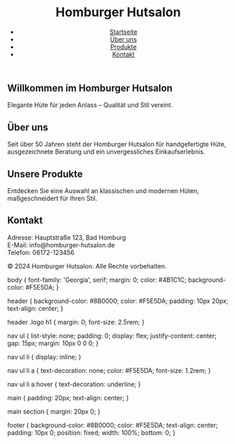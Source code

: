 <!DOCTYPE html>
<html lang="de">
<head>
    <meta charset="UTF-8">
    <meta name="viewport" content="width=device-width, initial-scale=1.0">
    <title>Homburger Hutsalon</title>
    <link rel="stylesheet" href="styles.css">
</head>
<body>
    <header>
        <div class="logo">
            <h1>Homburger Hutsalon</h1>
        </div>
        <nav>
            <ul>
                <li><a href="#home">Startseite</a></li>
                <li><a href="#about">Über uns</a></li>
                <li><a href="#products">Produkte</a></li>
                <li><a href="#contact">Kontakt</a></li>
            </ul>
        </nav>
    </header>
    <main>
        <section id="home">
            <h2>Willkommen im Homburger Hutsalon</h2>
            <p>Elegante Hüte für jeden Anlass – Qualität und Stil vereint.</p>
        </section>
        <section id="about">
            <h2>Über uns</h2>
            <p>Seit über 50 Jahren steht der Homburger Hutsalon für handgefertigte Hüte, ausgezeichnete Beratung und ein unvergessliches Einkaufserlebnis.</p>
        </section>
        <section id="products">
            <h2>Unsere Produkte</h2>
            <p>Entdecken Sie eine Auswahl an klassischen und modernen Hüten, maßgeschneidert für Ihren Stil.</p>
        </section>
        <section id="contact">
            <h2>Kontakt</h2>
            <p>Adresse: Hauptstraße 123, Bad Homburg<br>E-Mail: info@homburger-hutsalon.de<br>Telefon: 06172-123456</p>
        </section>
    </main>
    <footer>
        <p>&copy; 2024 Homburger Hutsalon. Alle Rechte vorbehalten.</p>
    </footer>
</body>
</html>
body {
    font-family: 'Georgia', serif;
    margin: 0;
    color: #4B1C1C;
    background-color: #F5E5DA;
}

header {
    background-color: #8B0000;
    color: #F5E5DA;
    padding: 10px 20px;
    text-align: center;
}

header .logo h1 {
    margin: 0;
    font-size: 2.5rem;
}

nav ul {
    list-style: none;
    padding: 0;
    display: flex;
    justify-content: center;
    gap: 15px;
    margin: 10px 0 0 0;
}

nav ul li {
    display: inline;
}

nav ul li a {
    text-decoration: none;
    color: #F5E5DA;
    font-size: 1.2rem;
}

nav ul li a:hover {
    text-decoration: underline;
}

main {
    padding: 20px;
    text-align: center;
}

main section {
    margin: 20px 0;
}

footer {
    background-color: #8B0000;
    color: #F5E5DA;
    text-align: center;
    padding: 10px 0;
    position: fixed;
    width: 100%;
    bottom: 0;
}
